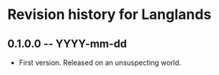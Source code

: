 # Revision history for Langlands

## 0.1.0.0 -- YYYY-mm-dd

* First version. Released on an unsuspecting world.
